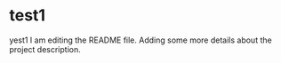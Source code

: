 # test1
yest1
I am editing the README file. Adding some more details about the project description.

